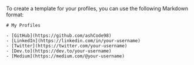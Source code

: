 To create a template for your profiles, you can use the following Markdown format:

```
# My Profiles

- [GitHub](https://github.com/ashCode98)
- [LinkedIn](https://linkedin.com/in/your-username)
- [Twitter](https://twitter.com/your-username)
- [Dev.to](https://dev.to/your-username)
- [Medium](https://medium.com/@your-username)
```